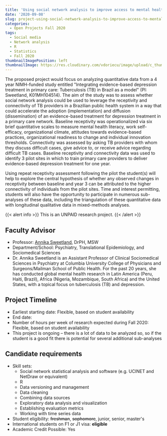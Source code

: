 ```yaml
---
title: 'Using social network analysis to improve access to mental health treatment in Brazil'
date: '2020-09-08'
slug: project-using-social-network-analysis-to-improve-access-to-mental-health-treatment-in-brazil
categories:
  - Open Projects Fall 2020
tags:
  - Social media
  - Network analysis
  - R
  - Statistics
  - Fall 2020
thumbnailImagePosition: left
thumbnailImage: https://res.cloudinary.com/vdoriecu/image/upload/c_thumb,w_200,g_face/v1599765419/social_network_bskhfi.png
---
```

The proposed project would focus on analyzing quantitative data from a 4 year NIMH-funded study entitled "Integrating evidence-based  depression treatment in primary care: Tuberculosis (TB) in Brazil as a model" (PI: Sweetland, K01MH104514). The aim of the study was to assess whether social network analysis could be used to leverage the receptivity and connectivity of TB providers in a Brazilian public health system in a way that could accelerate the adoption (implementation) and diffusion (dissemination) of an evidence-based treatment for depression treatment in a primary care network. Baseline receptivity was operationalized via six brief quantitative scales to measure mental health literacy, work self-efficacy, organizational climate, attitudes towards evidence-based practices, organizational readiness to change and individual innovation thresholds. Connectivity was assessed by asking TB providers with whom they discuss difficult cases, give advice to, or receive advice regarding difficult TB cases. Baseline receptivity and connectivity data was used to identify 3 pilot sites in which to train primary care providers to deliver evidence-based depression treatment for one year.

<!--more-->

Using repeat receptivity assessment following the pilot the student(s) will help to explore the central hypothesis of whether any observed changes in receptivity between baseline and year 3 can be attributed to the higher connectivity of individuals from the pilot sites. Time and interest permitting, students will also have the opportunity to participate in numerous sub-analyses of these data, including the triangulation of these quantitative data with longitudinal qualitative data in mixed-methods analyses.

{{< alert info >}}
This is an UNPAID research project.
{{< /alert >}}

## Faculty Advisor
+ Professor: [Annika Sweetland](https://www.columbiapsychiatry.org/profile/annika-c-sweetland-drph), DrPH, MSW
+ Department/School: Psychiatry, Translational Epidemiology, and Sociomedical Sciences
+ Dr. Annika Sweetland is an Assistant Professor of Clinical Sociomedical Sciences in Psychiatry at Columbia University College of Physicians and Surgeons/Mailman School of Public Health. For the past 20 years, she has conducted global mental health research in Latin America (Peru, Haiti, Brazil), Africa (Nigeria, Mozambique, South Africa) and the United States, with a topical focus on tuberculosis (TB) and depression.

## Project Timeline
+ Earliest starting date: Flexible, based on student availability
+ End date: 
+ Number of hours per week of research expected during Fall 2020: Flexible, based on student availability
+ This project is ongoing – there is a lot of data to be analyzed so, so if the student is a good fit there is potential for several additional sub-analyses

## Candidate requirements
+ Skill sets: 
  - Social network statistical analysis and software (e.g. UCINET and NetDraw or equivalent)
  - R
  - Data versioning and management
  - Data cleaning
  - Combining data sources
  - Exploratory data analysis and visualization
  - Establishing evaluation metrics
  - Working with time series data
+ Student eligibility: ~~freshman~~, ~~sophomore~~, junior, senior, master's
+ International students on F1 or J1 visa: **eligible**
+ Academic Credit Possible: Yes

